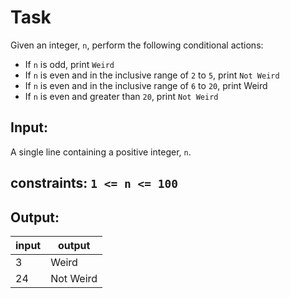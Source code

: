 # Task

Given an integer, `n`, perform the following conditional actions:

 - If `n` is odd, print `Weird`
 - If `n` is even and in the inclusive range of `2` to `5`, print `Not Weird`
 - If `n` is even and in the inclusive range of `6` to `20`, print Weird
 - If `n` is even and greater than `20`, print `Not Weird`

## Input:

A single line containing a positive integer, `n`.

## constraints: `1 <= n <= 100`

## Output:

| input | output |
| ---------| ---------|
| 3 | Weird|
| 24 | Not Weird|
